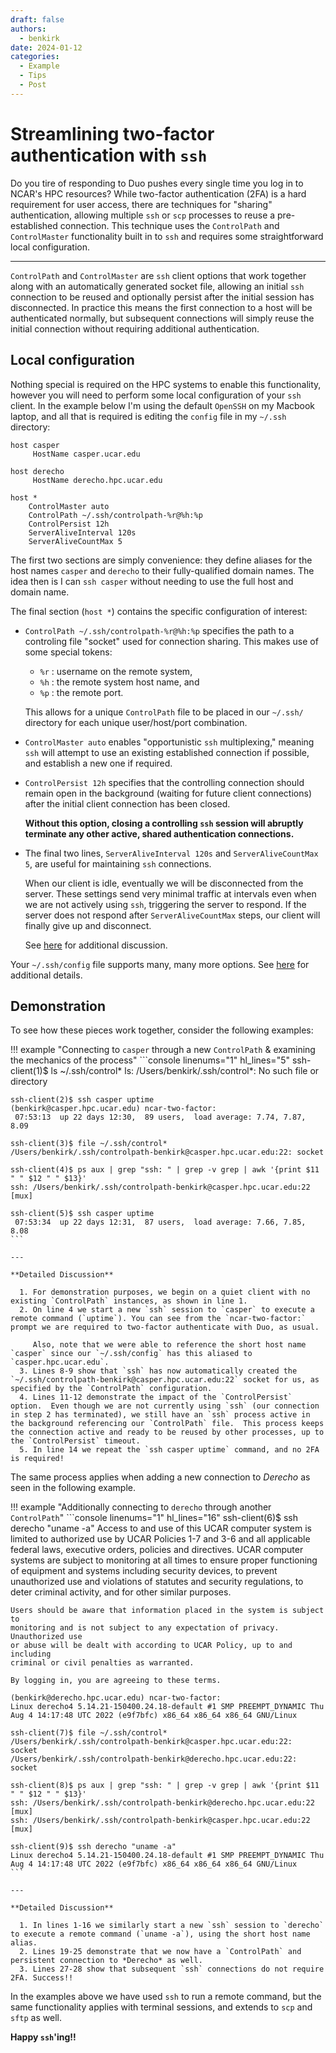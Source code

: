 ```yaml
---
draft: false
authors:
  - benkirk
date: 2024-01-12
categories:
  - Example
  - Tips
  - Post
---
```


# Streamlining two-factor authentication with `ssh`

Do you tire of responding to Duo pushes every single time you log in to NCAR's HPC resources?  While two-factor authentication (2FA) is a hard requirement for user access, there are techniques for "sharing" authentication, allowing multiple `ssh` or `scp` processes to reuse a pre-established connection.  This technique uses the `ControlPath`  and `ControlMaster` functionality built in to `ssh` and requires some straightforward local configuration.

<!-- more -->

---
`ControlPath` and `ControlMaster` are `ssh` client options that work together along with an automatically generated socket file, allowing an initial `ssh` connection to be reused and optionally persist after the initial session has disconnected. In practice this means the first connection to a host will be authenticated normally, but subsequent connections will simply reuse the initial connection without requiring additional authentication.



## Local configuration
Nothing special is required on the HPC systems to enable this functionality, however you will need to perform some local configuration of your `ssh` client.  In the example below I'm using the default `OpenSSH` on my Macbook laptop, and all that is required is editing the `config` file in my `~/.ssh` directory:

```pre title="~/.ssh/config" linenums="1"  hl_lines="7-12"
host casper
     HostName casper.ucar.edu

host derecho
     HostName derecho.hpc.ucar.edu

host *
    ControlMaster auto
    ControlPath ~/.ssh/controlpath-%r@%h:%p
    ControlPersist 12h
    ServerAliveInterval 120s
    ServerAliveCountMax 5
```

The first two sections are simply convenience: they define aliases for the host names `casper` and `derecho` to their fully-qualified domain names.  The idea then is I can `ssh casper` without needing to use the full host and domain name.

The final section (`host *`) contains the specific configuration of interest:

- `ControlPath ~/.ssh/controlpath-%r@%h:%p` specifies the path to a controling file "socket" used for connection sharing.  This makes use of some special tokens:
     - `%r` : username on the remote system,
     - `%h` : the remote system host name, and
     - `%p` : the remote port.

     This allows for a unique `ControlPath` file to be placed in our `~/.ssh/` directory for each unique user/host/port combination.

- `ControlMaster auto` enables "opportunistic `ssh` multiplexing," meaning `ssh` will attempt to use an existing established connection if possible, and establish a new one if required.
- `ControlPersist 12h` specifies that the controlling connection should remain open in the background (waiting for future client connections) after the initial client connection has been closed.

    **Without this option, closing a controlling `ssh` session will abruptly terminate any other active, shared authentication connections.**

- The final two lines, `ServerAliveInterval 120s` and `ServerAliveCountMax 5`, are useful for maintaining `ssh` connections.

    When our client is idle, eventually we will be disconnected from the server.  These settings send very minimal traffic at intervals even when we are not actively using `ssh`, triggering the server to respond.  If the server does not respond after `ServerAliveCountMax` steps, our client will finally give up and disconnect.

    See [here](https://www.baeldung.com/linux/ssh-keep-alive) for additional discussion.

Your `~/.ssh/config` file supports many, many more options.  See [here](https://man.openbsd.org/ssh_config) for additional details.

## Demonstration

To see how these pieces work together, consider the following examples:

!!! example "Connecting to `casper` through a new `ControlPath` & examining the mechanics of the process"
    ```console linenums="1" hl_lines="5"
    ssh-client(1)$ ls ~/.ssh/control*
    ls: /Users/benkirk/.ssh/control*: No such file or directory

    ssh-client(2)$ ssh casper uptime
    (benkirk@casper.hpc.ucar.edu) ncar-two-factor:
     07:53:13  up 22 days 12:30,  89 users,  load average: 7.74, 7.87, 8.09

    ssh-client(3)$ file ~/.ssh/control*
    /Users/benkirk/.ssh/controlpath-benkirk@casper.hpc.ucar.edu:22: socket

    ssh-client(4)$ ps aux | grep "ssh: " | grep -v grep | awk '{print $11 " " $12 " " $13}'
    ssh: /Users/benkirk/.ssh/controlpath-benkirk@casper.hpc.ucar.edu:22 [mux]

    ssh-client(5)$ ssh casper uptime
     07:53:34  up 22 days 12:31,  87 users,  load average: 7.66, 7.85, 8.08
    ```

    ---

    **Detailed Discussion**

      1. For demonstration purposes, we begin on a quiet client with no existing `ControlPath` instances, as shown in line 1.
      2. On line 4 we start a new `ssh` session to `casper` to execute a remote command (`uptime`). You can see from the `ncar-two-factor:` prompt we are required to two-factor authenticate with Duo, as usual.

         Also, note that we were able to reference the short host name `casper` since our `~/.ssh/config` has this aliased to `casper.hpc.ucar.edu`.
      3. Lines 8-9 show that `ssh` has now automatically created the `~/.ssh/controlpath-benkirk@casper.hpc.ucar.edu:22` socket for us, as specified by the `ControlPath` configuration.
      4. Lines 11-12 demonstrate the impact of the `ControlPersist` option.  Even though we are not currently using `ssh` (our connection in step 2 has terminated), we still have an `ssh` process active in the background referencing our `ControlPath` file.  This process keeps the connection active and ready to be reused by other processes, up to the `ControlPersist` timeout.
      5. In line 14 we repeat the `ssh casper uptime` command, and no 2FA is required!


The same process applies when adding a new connection to *Derecho* as seen in the following example.

!!! example "Additionally connecting to `derecho` through another `ControlPath`"
    ```console linenums="1" hl_lines="16"
    ssh-client(6)$ ssh derecho "uname -a"
    Access to and use of this UCAR computer system is limited to authorized use by
    UCAR Policies 1-7 and 3-6 and all applicable federal laws, executive orders,
    policies and directives. UCAR computer systems are subject to monitoring at all
    times to ensure proper functioning of equipment and systems including security
    devices, to prevent unauthorized use and violations of statutes and security
    regulations, to deter criminal activity, and for other similar purposes.

    Users should be aware that information placed in the system is subject to
    monitoring and is not subject to any expectation of privacy. Unauthorized use
    or abuse will be dealt with according to UCAR Policy, up to and including
    criminal or civil penalties as warranted.

    By logging in, you are agreeing to these terms.

    (benkirk@derecho.hpc.ucar.edu) ncar-two-factor:
    Linux derecho4 5.14.21-150400.24.18-default #1 SMP PREEMPT_DYNAMIC Thu Aug 4 14:17:48 UTC 2022 (e9f7bfc) x86_64 x86_64 x86_64 GNU/Linux

    ssh-client(7)$ file ~/.ssh/control*
    /Users/benkirk/.ssh/controlpath-benkirk@casper.hpc.ucar.edu:22:  socket
    /Users/benkirk/.ssh/controlpath-benkirk@derecho.hpc.ucar.edu:22: socket

    ssh-client(8)$ ps aux | grep "ssh: " | grep -v grep | awk '{print $11 " " $12 " " $13}'
    ssh: /Users/benkirk/.ssh/controlpath-benkirk@derecho.hpc.ucar.edu:22 [mux]
    ssh: /Users/benkirk/.ssh/controlpath-benkirk@casper.hpc.ucar.edu:22 [mux]

    ssh-client(9)$ ssh derecho "uname -a"
    Linux derecho4 5.14.21-150400.24.18-default #1 SMP PREEMPT_DYNAMIC Thu Aug 4 14:17:48 UTC 2022 (e9f7bfc) x86_64 x86_64 x86_64 GNU/Linux
    ```

    ---

    **Detailed Discussion**

      1. In lines 1-16 we similarly start a new `ssh` session to `derecho` to execute a remote command (`uname -a`), using the short host name alias.
      2. Lines 19-25 demonstrate that we now have a `ControlPath` and persistent connection to *Derecho* as well.
      3. Lines 27-28 show that subsequent `ssh` connections do not require 2FA. Success!!


In the examples above we have used `ssh` to run a remote command, but the same functionality applies with terminal sessions, and extends to `scp` and `sftp` as well.

**Happy `ssh`'ing!!**

<!--  LocalWords:  derecho ControlMaster ControlPath ControlPersist ServerAliveInterval ServerAliveCountMax casper linenums uptime ncar -->
